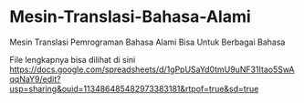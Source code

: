 # Mesin-Translasi-Bahasa-Alami
Mesin Translasi Pemrograman Bahasa Alami Bisa Untuk Berbagai Bahasa

File lengkapnya bisa dilihat di sini
https://docs.google.com/spreadsheets/d/1gPpUSaYd0tmU9uNF31Itao5SwAqqNaY9/edit?usp=sharing&ouid=113486485482973383181&rtpof=true&sd=true
